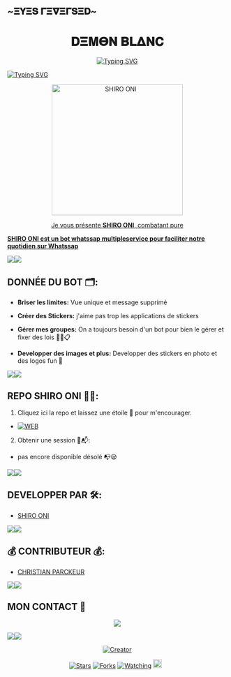 ## ~𝚵𝐘𝚵𝐒 𝚪𝚵𝛁𝚵𝚪𝐒𝚵𝐃~

<h1 align="center">  𝐃𝚵𝚳𝚯𝚴 𝚩𝐋𝚫𝚴𝐂  </h1>
<p align="center"


<a href="https://git.io/typing-svg"><img src="https://readme-typing-svg.demolab.com?font=Black+Ops+One&size=100&pause=1000&color=1BAFBAFF&center=true&width=1000&height=200&lines=SHIRO+ONI" alt="Typing SVG" /></a>
  </p>



<a href="https://git.io/typing-svg"><img src="https://readme-typing-svg.demolab.com?font=Black+Ops+One&size=50&pause=1000&color=DAA520&center=true&width=910&height=100&lines= SHIRO+ONI;EYES+REVERSED;YAMAZAKI+CLAN;" alt="Typing SVG" /></a>
  </p>
 
<p align="center">  
<a href="https://whatsapp.com/channel/0029VaxNPRkFi8xavTfPD71j">
 <img alt="SHIRO ONI" height="300" src="https://files.catbox.moe/aj2r9h.jpeg">
 
  
</h1> 
<p align="center">Je vous présente <b>SHIRO ONI</b>, combatant pure </p>

**SHIRO ONI est un bot whatssap multipleservice pour faciliter notre quotidien sur Whatssap**

 <a><img src='https://i.imgur.com/LyHic3i.gif'/></a><a><img src='https://i.imgur.com/LyHic3i.gif'/></a> 

## DONNÉE DU BOT 🗂️:

- **Briser les limites:**
   Vue unique et message supprimé 

- **Créer des Stickers:**
 j'aime pas trop les applications de stickers 

- **Gérer mes groupes:**
  On a toujours besoin d'un bot pour bien le gérer et fixer des lois ✍🏾️📋

- **Developper des images et plus:** Developper des stickers en photo et des logos fun 🌌

 <a><img src='https://i.imgur.com/LyHic3i.gif'/></a><a><img src='https://i.imgur.com/LyHic3i.gif'/></a> 

## REPO SHIRO ONI ⛓️‍💥:

1. Cliquez ici la repo et laissez une étoile 🌟 pour m'encourager.

- <a href="https://github.com/ROI-SINGE/SHIRO-ONI/fork"><img title="WEB" src="https://img.shields.io/badge/FORK SHIRO•ONI-WEB?color=black&style=for-the-badge&logo=stackshare"></a>

2. Obtenir une session 📜📬:

- pas encore disponible désolé 📭😪

 <a><img src='https://i.imgur.com/LyHic3i.gif'/></a><a><img src='https://i.imgur.com/LyHic3i.gif'/></a> 

## DEVELOPPER PAR 🛠️:

- [SHIRO ONI](https://github.com/ROI-SINGE/SHIRO-ONI)

  
 <a><img src='https://i.imgur.com/LyHic3i.gif'/></a><a><img src='https://i.imgur.com/LyHic3i.gif'/></a>

## 💰 CONTRIBUTEUR 💰:

- [CHRISTIAN PARCKEUR](https://github.com/Christian-packeur/DARK--MD)

<a><img src='https://i.imgur.com/LyHic3i.gif'/></a><a><img src='https://i.imgur.com/LyHic3i.gif'/></a>

## MON CONTACT 📱
</p>
<p align="center">
<a href="https://wa.me/241066408537"><img src="https://img.shields.io/badge/Contact SHIRO ONI -25D366?style=for-the-badge&logo=whatsapp&logoColor=black" />

<a><img src='https://i.imgur.com/LyHic3i.gif'/></a><a><img src='https://i.imgur.com/LyHic3i.gif'/></a>

</p>
<p align="center">
<a href="#"><img title="Creator" src="https://img.shields.io/badge/Creator-SHIRO•ONI-red.svg?style=for-the-badge&logo=github"></a>

<p align="center">
<a href="https://github.com/ROI-SINGE/SHIRO-ONI/stargazers/"><img title="Stars" src="https://img.shields.io/github/stars/ROI-SINGE/SHIRO-ONI?color=yellow&style=flat-square"></a>
<a href="https://github.com/ROI-SINGE/SHIRO-ONI/network/members"><img title="Forks" src="https://img.shields.io/github/forks/ROI-SINGE/SHIRO-ONI?color=green&style=flat-square"></a>
<a href="https://github.com/ROI-SINGE/SHIRO-ONI/watchers"><img title="Watching" src="https://img.shields.io/github/watchers/ROI-SINGE/SHIRO-ONI?label=Watchers&color=blue&style=flat-square"></a>
<a href="https://github.com/ROI-SINGE/SHIRO-ONI/graphs/commit-activity"><img height="20" src="https://img.shields.io/badge/Maintained-Yes-white.svg"></a>&nbsp;&nbsp;
</p>
